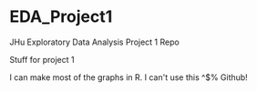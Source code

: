 EDA_Project1
============

JHu Exploratory Data Analysis Project 1 Repo

Stuff for project 1

I can make most of the graphs in R.  I can't use this $%^%$^$% Github!   
